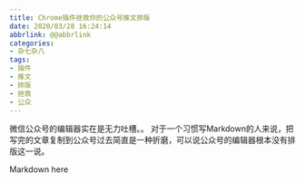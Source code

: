 ```yaml
---
title: Chrome插件拯救你的公众号推文排版
date: 2020/03/28 16:24:14
abbrlink: @@abbrlink
categories:
- 杂七杂八
tags:
- 插件
- 推文
- 排版
- 拯救
- 公众
---
```

微信公众号的编辑器实在是无力吐槽。。
对于一个习惯写Markdown的人来说，把写完的文章复制到公众号过去简直是一种折磨，可以说公众号的编辑器根本没有排版这一说。

Markdown here
